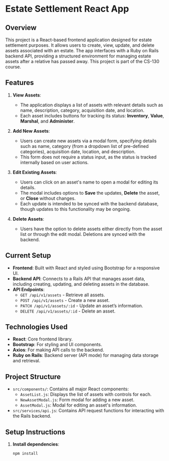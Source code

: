 # Estate Settlement React App

## Overview
This project is a React-based frontend application designed for estate settlement purposes. It allows users to create, view, update, and delete assets associated with an estate. The app interfaces with a Ruby on Rails backend API, providing a structured environment for managing estate assets after a relative has passed away. This project is part of the CS-130 course.

## Features
1. **View Assets**: 
   - The application displays a list of assets with relevant details such as name, description, category, acquisition date, and location.
   - Each asset includes buttons for tracking its status: **Inventory**, **Value**, **Marshal**, and **Administer**.

2. **Add New Assets**:
   - Users can create new assets via a modal form, specifying details such as name, category (from a dropdown list of pre-defined categories), acquisition date, location, and description.
   - This form does not require a status input, as the status is tracked internally based on user actions.

3. **Edit Existing Assets**:
   - Users can click on an asset's name to open a modal for editing its details.
   - The modal includes options to **Save** the updates, **Delete** the asset, or **Close** without changes.
   - Each update is intended to be synced with the backend database, though updates to this functionality may be ongoing.

4. **Delete Assets**:
   - Users have the option to delete assets either directly from the asset list or through the edit modal. Deletions are synced with the backend.

## Current Setup
- **Frontend**: Built with React and styled using Bootstrap for a responsive UI.
- **Backend API**: Connects to a Rails API that manages asset data, including creating, updating, and deleting assets in the database.
- **API Endpoints**:
  - `GET /api/v1/assets` - Retrieve all assets.
  - `POST /api/v1/assets` - Create a new asset.
  - `PATCH /api/v1/assets/:id` - Update an asset’s information.
  - `DELETE /api/v1/assets/:id` - Delete an asset.

## Technologies Used
- **React**: Core frontend library.
- **Bootstrap**: For styling and UI components.
- **Axios**: For making API calls to the backend.
- **Ruby on Rails**: Backend server (API mode) for managing data storage and retrieval.

## Project Structure
- `src/components/`: Contains all major React components:
  - `AssetList.js`: Displays the list of assets with controls for each.
  - `NewAssetModal.js`: Form modal for adding a new asset.
  - `AssetModal.js`: Modal for editing an asset's information.
- `src/services/api.js`: Contains API request functions for interacting with the Rails backend.

## Setup Instructions
1. **Install dependencies**:
   ```bash
   npm install
